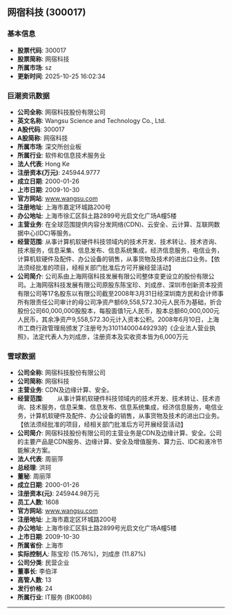 ## 网宿科技 (300017)

### 基本信息

- **股票代码**: 300017
- **股票简称**: 网宿科技
- **所属市场**: sz
- **更新时间**: 2025-10-25 16:02:34

### 巨潮资讯数据

- **公司全称**: 网宿科技股份有限公司
- **英文名称**: Wangsu Science and Technology Co., Ltd.
- **A股代码**: 300017
- **A股简称**: 网宿科技
- **所属市场**: 深交所创业板
- **所属行业**: 软件和信息技术服务业
- **法人代表**: Hong Ke
- **注册资本(万元)**: 245944.9777
- **成立日期**: 2000-01-26
- **上市日期**: 2009-10-30
- **官方网站**: www.wangsu.com
- **注册地址**: 上海市嘉定环城路200号
- **办公地址**: 上海市徐汇区斜土路2899号光启文化广场A幢5楼
- **主营业务**: 在全球范围提供内容分发网络(CDN)、云安全、云计算、互联网数据中心(IDC)等服务。
- **经营范围**: 从事计算机软硬件科技领域内的技术开发、技术转让、技术咨询、技术服务，信息采集、信息发布、信息系统集成，经济信息服务，电信业务，计算机软硬件及配件、办公设备的销售，从事货物及技术的进出口业务。【依法须经批准的项目，经相关部门批准后方可开展经营活动】
- **公司简介**: 公司系由上海网宿科技发展有限公司整体变更设立的股份有限公司。上海网宿科技发展有限公司原股东陈宝珍、刘成彦、深圳市创新资本投资有限公司等17名股东以有限公司截至2008年3月31日经深圳南方民和会计师事所有限责任公司审计的母公司净资产额69,558,572.30元人民币为基础，折合股份公司60,000,000股股本，每股面值1元人民币，股本总额60,000,000元人民币，其余净资产9,558,572.30元计入资本公积。2008年6月10日，上海市工商行政管理局颁发了注册号为310114000449293的《企业法人营业执照》，法定代表人为刘成彦，注册资本及实收资本皆为6,000万元

### 雪球数据

- **公司全称**: 网宿科技股份有限公司
- **公司简称**: 网宿科技
- **主营业务**: CDN及边缘计算、安全。
- **经营范围**: 　　从事计算机软硬件科技领域内的技术开发、技术转让、技术咨询、技术服务，信息采集、信息发布、信息系统集成，经济信息服务，电信业务，计算机软硬件及配件、办公设备的销售，从事货物及技术的进出口业务。【依法须经批准的项目，经相关部门批准后方可开展经营活动】
- **公司简介**: 网宿科技股份有限公司的主营业务是CDN及边缘计算、安全。公司的主要产品是CDN服务、边缘计算、安全及增值服务、算力云、IDC和液冷节能解决方案。
- **法人代表**: 周丽萍
- **总经理**: 洪珂
- **董秘**: 周丽萍
- **成立日期**: 2000-01-26
- **注册资本(元)**: 245944.98万元
- **员工人数**: 1608
- **官方网站**: www.wangsu.com
- **注册地址**: 上海市嘉定区环城路200号
- **办公地址**: 上海市徐汇区斜土路2899号光启文化广场A幢5楼
- **上市日期**: 2009-10-30
- **所属省份**: 上海市
- **实际控制人**: 陈宝珍 (15.76%)，刘成彦 (11.87%)
- **公司分类**: 民营企业
- **董事长**: 李伯洋
- **高管人数**: 13
- **发行价格**: 24
- **所属行业**: IT服务 (BK0086)

---
